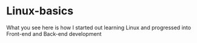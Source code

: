 # Linux-basics
What you see here is how I started out learning Linux and progressed into Front-end and Back-end development
